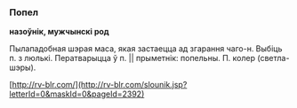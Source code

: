 ### Попел
**назоўнік, мужчынскі род**

Пылападобная шэрая маса, якая застаецца ад згарання чаго-н. Выбіць п. з люлькі. Ператварыцца ў п. || прыметнік: попельны. П. колер (светла-шэры).

<a rel="author">[http://rv-blr.com/](http://rv-blr.com/slounik.jsp?letterId=0&maskId=0&pageId=2392)</a>
